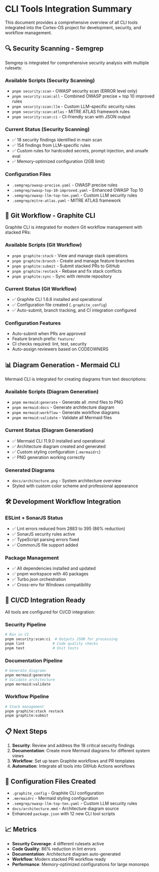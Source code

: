 # CLI Tools Integration Summary

This document provides a comprehensive overview of all CLI tools integrated into the
Cortex-OS project for development, security, and workflow management.

## 🔍 Security Scanning - Semgrep

Semgrep is integrated for comprehensive security analysis with multiple rulesets:

### Available Scripts (Security Scanning)

- `pnpm security:scan` - OWASP security scan (ERROR level only)
- `pnpm security:scan:all` - Combined OWASP precise + top 10 improved rules
- `pnpm security:scan:llm` - Custom LLM-specific security rules
- `pnpm security:scan:atlas` - MITRE ATLAS framework rules
- `pnpm security:scan:ci` - CI-friendly scan with JSON output

### Current Status (Security Scanning)

- ✅ 18 security findings identified in main scan
- ✅ 154 findings from LLM-specific rules
- ✅ Custom rules for hardcoded secrets, prompt injection, and unsafe eval
- ✅ Memory-optimized configuration (2GB limit)

### Configuration Files

- `.semgrep/owasp-precise.yaml` - OWASP precise rules
- `.semgrep/owasp-top-10-improved.yaml` - Enhanced OWASP Top 10
- `.semgrep/owasp-llm-top-ten.yaml` - Custom LLM security rules
- `.semgrep/mitre-atlas.yaml` - MITRE ATLAS framework

## 🌊 Git Workflow - Graphite CLI

Graphite CLI is integrated for modern Git workflow management with stacked PRs:

### Available Scripts (Git Workflow)

- `pnpm graphite:stack` - View and manage stack operations
- `pnpm graphite:branch` - Create and manage feature branches
- `pnpm graphite:submit` - Submit stacked PRs to GitHub
- `pnpm graphite:restack` - Rebase and fix stack conflicts
- `pnpm graphite:sync` - Sync with remote repository

### Current Status (Git Workflow)

- ✅ Graphite CLI 1.6.8 installed and operational
- ✅ Configuration file created (`.graphite_config`)
- ✅ Auto-submit, branch tracking, and CI integration configured

### Configuration Features

- Auto-submit when PRs are approved
- Feature branch prefix: `feature/`
- CI checks required: lint, test, security
- Auto-assign reviewers based on CODEOWNERS

## 📊 Diagram Generation - Mermaid CLI

Mermaid CLI is integrated for creating diagrams from text descriptions:

### Available Scripts (Diagram Generation)

- `pnpm mermaid:generate` - Generate all .mmd files to PNG
- `pnpm mermaid:docs` - Generate architecture diagram
- `pnpm mermaid:workflow` - Generate workflow diagrams
- `pnpm mermaid:validate` - Validate all Mermaid files

### Current Status (Diagram Generation)

- ✅ Mermaid CLI 11.9.0 installed and operational
- ✅ Architecture diagram created and generated
- ✅ Custom styling configuration (`.mermaidrc`)
- ✅ PNG generation working correctly

### Generated Diagrams

- `docs/architecture.png` - System architecture overview
- Styled with custom color scheme and professional appearance

## 🛠 Development Workflow Integration

### ESLint + SonarJS Status

- ✅ Lint errors reduced from 2883 to 395 (86% reduction)
- ✅ SonarJS security rules active
- ✅ TypeScript parsing errors fixed
- ✅ CommonJS file support added

### Package Management

- ✅ All dependencies installed and updated
- ✅ pnpm workspace with 40 packages
- ✅ Turbo.json orchestration
- ✅ Cross-env for Windows compatibility

## 🚀 CI/CD Integration Ready

All tools are configured for CI/CD integration:

### Security Pipeline

```bash
# Run in CI
pnpm security:scan:ci  # Outputs JSON for processing
pnpm lint             # Code quality checks
pnpm test             # Unit tests
```

### Documentation Pipeline

```bash
# Generate diagrams
pnpm mermaid:generate
# Validate architecture
pnpm mermaid:validate
```

### Workflow Pipeline

```bash
# Stack management
pnpm graphite:stack restack
pnpm graphite:submit
```

## 📋 Next Steps

1. **Security**: Review and address the 18 critical security findings
2. **Documentation**: Create more Mermaid diagrams for different system views
3. **Workflow**: Set up team Graphite workflows and PR templates
4. **Automation**: Integrate all tools into GitHub Actions workflows

## 🔧 Configuration Files Created

- `.graphite_config` - Graphite CLI configuration
- `.mermaidrc` - Mermaid styling configuration
- `.semgrep/owasp-llm-top-ten.yaml` - Custom LLM security rules
- `docs/architecture.mmd` - Architecture diagram source
- Enhanced `package.json` with 12 new CLI tool scripts

## 📈 Metrics

- **Security Coverage**: 4 different rulesets active
- **Code Quality**: 86% reduction in lint errors
- **Documentation**: Architecture diagram auto-generated
- **Workflow**: Modern stacked PR workflow ready
- **Performance**: Memory-optimized configurations for large monorepo
